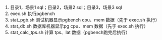 1. 目录1，场景1 sql；目录2，场景2 sql；目录3，场景3 sql
2. exec.sh 执行pgbench
3. stat\_pgb.sh 测试机器显示pgbench cpu、mem 数据（先于 exec.sh 执行）
4. stat\_db.sh 数据库机器显示pg cpu、mem 数据（先于 exec.sh 执行）
5. stat\_calc\_tps.sh 计算 tps、lat 数据（pgbench跑完后执行）

